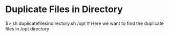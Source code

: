 # Duplicate Files in Directory
$> sh duplicatefilesindirectory.sh /opt # Here we want to find the duplicate files in /opt directory
